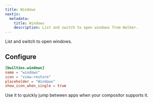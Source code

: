 ```yaml
---
title: Windows
nextjs:
  metadata:
    title: Windows
    description: List and switch to open windows from Walker.
---
```


List and switch to open windows.

## Configure

```toml
[builtins.windows]
name = "windows"
icon = "view-restore"
placeholder = "Windows"
show_icon_when_single = true
```

Use it to quickly jump between apps when your compositor supports it.
